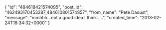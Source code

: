  {
   "id": "484618421574095",
   "post_id": "462493170453287_484610801574857",
   "from_name": "Pete Daoust",
   "message": "mmhhh...not a good idea I think.....",
   "created_time": "2013-02-24T18:34:32+0000"
 }
